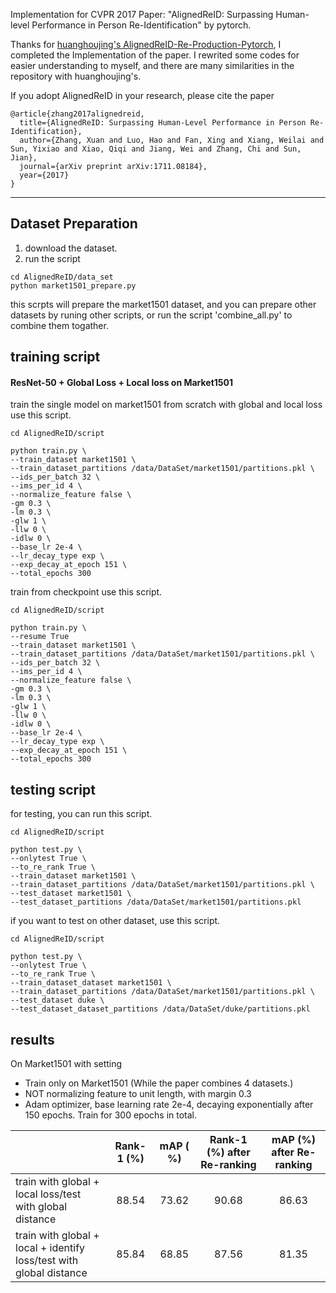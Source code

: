 Implementation for CVPR 2017 Paper: "AlignedReID: Surpassing Human-level Performance in Person Re-Identification" by pytorch.


Thanks for [huanghoujing's AlignedReID-Re-Production-Pytorch](https://github.com/huanghoujing/AlignedReID-Re-Production-Pytorch), I completed the Implementation of the paper. I rewrited some codes for easier understanding to myself, and there are many similarities in the repository with huanghoujing's.

If you adopt AlignedReID in your research, please cite the paper

```
@article{zhang2017alignedreid,
  title={AlignedReID: Surpassing Human-Level Performance in Person Re-Identification},
  author={Zhang, Xuan and Luo, Hao and Fan, Xing and Xiang, Weilai and Sun, Yixiao and Xiao, Qiqi and Jiang, Wei and Zhang, Chi and Sun, Jian},
  journal={arXiv preprint arXiv:1711.08184},
  year={2017}
}
```
---
## Dataset Preparation
1. download the dataset.
2. run the script 
```
cd AlignedReID/data_set
python market1501_prepare.py
```
this scrpts will prepare the market1501 dataset, and you can prepare other datasets by runing other scripts, or run the script 'combine_all.py' to combine them togather.


## training script
#### ResNet-50 + Global Loss + Local loss on Market1501
train the single model on market1501 from scratch with global and local loss use this script.
```
cd AlignedReID/script

python train.py \
--train_dataset market1501 \
--train_dataset_partitions /data/DataSet/market1501/partitions.pkl \
--ids_per_batch 32 \
--ims_per_id 4 \
--normalize_feature false \
-gm 0.3 \
-lm 0.3 \
-glw 1 \
-llw 0 \
-idlw 0 \
--base_lr 2e-4 \
--lr_decay_type exp \
--exp_decay_at_epoch 151 \
--total_epochs 300
```
train from checkpoint use this script.

```
cd AlignedReID/script

python train.py \
--resume True
--train_dataset market1501 \
--train_dataset_partitions /data/DataSet/market1501/partitions.pkl \
--ids_per_batch 32 \
--ims_per_id 4 \
--normalize_feature false \
-gm 0.3 \
-lm 0.3 \
-glw 1 \
-llw 0 \
-idlw 0 \
--base_lr 2e-4 \
--lr_decay_type exp \
--exp_decay_at_epoch 151 \
--total_epochs 300
```

## testing script
for testing, you can run this script.   

```
cd AlignedReID/script

python test.py \
--onlytest True \
--to_re_rank True \
--train_dataset market1501 \
--train_dataset_partitions /data/DataSet/market1501/partitions.pkl \
--test_dataset market1501 \
--test_dataset_partitions /data/DataSet/market1501/partitions.pkl 
```
if you want to test on other dataset, use this script.

```
cd AlignedReID/script

python test.py \
--onlytest True \
--to_re_rank True \
--train_dataset_dataset market1501 \
--train_dataset_partitions /data/DataSet/market1501/partitions.pkl \
--test_dataset duke \
--test_dataset_dataset_partitions /data/DataSet/duke/partitions.pkl
```

## results
On Market1501 with setting
- Train only on Market1501 (While the paper combines 4 datasets.)
-  NOT normalizing feature to unit length, with margin 0.3
- Adam optimizer, base learning rate 2e-4, decaying exponentially after 150 epochs. Train for 300 epochs in total.

|   | Rank-1 (%) | mAP ( %) | Rank-1 (%) after Re-ranking | mAP (%) after Re-ranking |
| --- | :---: | :---: | :---: | :---: |
| train with global + local loss/test with global distance | 88.54 | 73.62 | 90.68 | 86.63 |
| train with global + local + identify loss/test with global distance | 85.84 | 68.85 | 87.56 | 81.35 |


